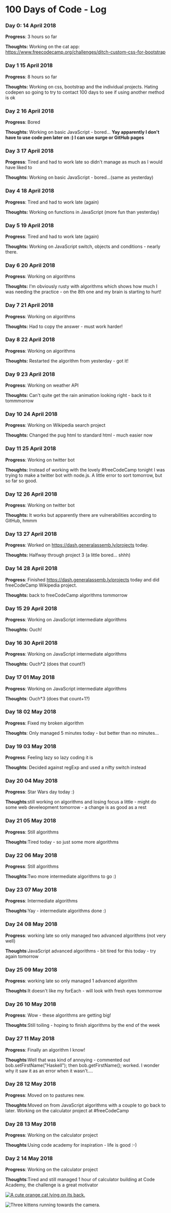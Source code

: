 # 100 Days of Code - Log

### Day 0: 14 April 2018

**Progress**: 3 hours so far

**Thoughts:** Working on the cat app: https://www.freecodecamp.org/challenges/ditch-custom-css-for-bootstrap

### Day 1 15 April 2018

**Progress**: 8 hours so far

**Thoughts:** Working on css, bootstrap and the individual projects. Hating codepen so going to try to contact 100 days to see if using another method is ok

### Day 2 16 April 2018

**Progress**: Bored

**Thoughts:** Working on basic JavaScript - bored...
**Yay apparently I don't have to use code pen later on :) I can use surge or GitHub pages**

### Day 3 17 April 2018

**Progress**: Tired and had to work late so didn't manage as much as I would have liked to

**Thoughts:** Working on basic JavaScript - bored...(same as yesterday)

### Day 4 18 April 2018

**Progress**: Tired and had to work late (again)

**Thoughts:** Working on functions in JavaScript (more fun than yesterday)

### Day 5 19 April 2018

**Progress**: Tired and had to work late (again)

**Thoughts:** Working on JavaScript switch, objects and conditions - nearly there.

### Day 6 20 April 2018

**Progress**: Working on algorithms

**Thoughts:** I'm obviously rusty with algorithms which shows how much I was needing the practice - on the 8th one and my brain is starting to hurt!

### Day 7 21 April 2018

**Progress**: Working on algorithms

**Thoughts:** Had to copy the answer - must work harder!

### Day 8 22 April 2018

**Progress**: Working on algorithms

**Thoughts:** Restarted the algorithm from yesterday - got it!

### Day 9 23 April 2018

**Progress**: Working on weather API

**Thoughts:** Can't quite get the rain animation looking right - back to it tommmorrow

### Day 10 24 April 2018

**Progress**: Working on Wikipedia search project

**Thoughts:** Changed the pug html to standard html - much easier now

### Day 11 25 April 2018

**Progress**: Working on twitter bot

**Thoughts:** Instead of working with the lovely #freeCodeCamp tonight I was trying to make a twitter bot with node.js. A little error to sort tomorrow, but so far so good.

### Day 12 26 April 2018

**Progress**: Working on twitter bot

**Thoughts:** It works but apparently there are vulnerabilities according to GitHub, hmmm

### Day 13 27 April 2018

**Progress**: Worked on https://dash.generalassemb.ly/projects today. 

**Thoughts:** Halfway through project 3 (a little bored... shhh)

### Day 14 28 April 2018

**Progress**: Finished https://dash.generalassemb.ly/projects today and did freeCodeCamp Wikipedia project. 

**Thoughts:** back to freeCodeCamp algorithms tommorrow

### Day 15 29 April 2018

**Progress**: Working on JavaScript intermediate algorithms

**Thoughts:** Ouch!

### Day 16 30 April 2018

**Progress**: Working on JavaScript intermediate algorithms

**Thoughts:** Ouch*2 (does that count?)

### Day 17 01 May 2018
**Progress**: Working on JavaScript intermediate algorithms

**Thoughts**: Ouch*3 (does that count+1?)

### Day 18 02 May 2018
**Progress**: Fixed my broken algorithm

**Thoughts**: Only managed 5 minutes today - but better than no minutes...

### Day 19 03 May 2018
**Progress**: Feeling lazy so lazy coding it is

**Thoughts**: Decided against regExp and used a nifty switch instead

### Day 20 04 May 2018
**Progress**: Star Wars day today :)

**Thoughts**:still working on algorithms and losing focus a little - might do some web develeopment tomorrow - a change is as good as a rest 

### Day 21 05 May 2018
**Progress**: Still algorithms

**Thoughts**:Tired today - so just some more algorithms

### Day 22 06 May 2018
**Progress**: Still algorithms

**Thoughts**:Two more intermediate algorithms to go :)

### Day 23 07 May 2018
**Progress**: Intermediate algorithms

**Thoughts**:Yay - intermediate algorithms done :)

### Day 24 08 May 2018
**Progress**: working late so only managed two advanced algorithms (not very well)

**Thoughts**:JavaScript advanced algorithms - bit tired for this today - try again tomorrow

### Day 25 09 May 2018
**Progress**: working late so only managed 1 advanced algorithm 

**Thoughts**:It doesn't like my forEach - will look with fresh eyes tommorrow

### Day 26 10 May 2018
**Progress**: Wow -  these algorithms are getting big! 

**Thoughts**:Still toiling - hoping to finish algorithms by the end of the week

### Day 27 11 May 2018
**Progress**: Finally an algorithm I know! 

**Thoughts**:Well that was kind of annoying - commented out bob.setFirstName("Haskell");
then bob.getFirstName(); worked. I wonder why it saw it as an error when it wasn't....

 ### Day 28 12 May 2018
**Progress**: Moved on to pastures new. 

**Thoughts**:Moved on from JavaScript algorithms with a couple to go back to later. Working on the calculator project at #freeCodeCamp 

 ### Day 28 13 May 2018
**Progress**: Working on the calculator project 

**Thoughts**:Using code academy for inspiration - life is good :-)

 ### Day 2 14 May 2018
**Progress**: Working on the calculator project 

**Thoughts**:Tired and still managed 1 hour of calculator building at Code Academy, the challenge is a great motivator 

<div class="container-fluid">

  <a href="#"><img class="smaller-image thick-green-border" src="https://bit.ly/fcc-relaxing-cat" alt="A cute orange cat lying on its back. "></a>

  <img src="https://bit.ly/fcc-running-cats" class="img-responsive" alt="Three kittens running towards the camera. ">

  
  <form action="/submit-cat-photo">
 
  </form>
</div>

